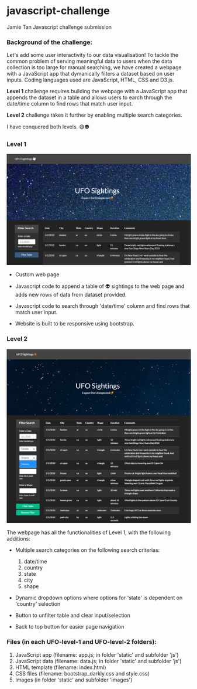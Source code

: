 # javascript-challenge
 Jamie Tan Javascript challenge submission

### Background of the challenge:

Let's add some user interactivity to our data visualisation! To tackle the common problem of serving meaningful data to users when the data collection is too large for manual searching, we have created a webpage with a JavaScript app that dymanically filters a dataset based on user inputs. Coding languages used are JavaScript, HTML, CSS and D3.js.

<strong>Level 1</strong> challenge requires building the webpage with a JavaScript app that appends the dataset in a table and allows users to earch through the date/time column to find rows that match user input.

<strong>Level 2</strong> challenge takes it further by enabling multiple search categories.

I have conquered both levels. :sweat_smile::alien: 

### Level 1

![](UFO-level-1/static/images/Fig1.png)

* Custom web page

* Javascript code to append a table of :alien: sightings to the web page and adds new rows of data from dataset provided.

* Javascript code to search through 'date/time' column and find rows that match user input.

* Website is built to be responsive using bootstrap.

### Level 2

![](UFO-level-2/static/images/Fig2.png)

The webpage has all the functionalities of Level 1, with the following additions:

* Multiple search categories on the following search criterias:
  1. date/time
  2. country
  3. state
  4. city
  5. shape

* Dynamic dropdown options where options for 'state' is dependent on 'country' selection

* Button to unfilter table and clear input/selection

* Back to top button for easier page navigation

### Files (in each UFO-level-1 and UFO-level-2 folders):
1. JavaScript app (filename: app.js; in folder 'static' and subfolder 'js')
2. JavaScript data (filename: data.js; in folder 'static' and subfolder 'js')
3. HTML template (filename: index.html)
4. CSS files (filename: bootstrap_darkly.css and style.css)
5. Images (in folder 'static' and subfolder 'images')
